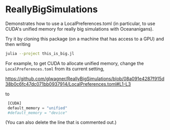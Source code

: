 # ReallyBigSimulations

Demonstrates how to use a LocalPreferences.toml (in particular, to use CUDA's unified memory for really big simulations with Oceananigans).

Try it by cloning this package (on a machine that has access to a GPU) and then writing

```bash
julia --project this_is_big.jl
```

For example, to get CUDA to allocate unified memory, change the `LocalPreferences.toml` from its current setting,

https://github.com/glwagner/ReallyBigSimulations/blob/08a091e4287f915d38b0c6fc47dc071bb0937914/LocalPreferences.toml#L1-L3

to 

```julia
 [CUDA] 
 default_memory = "unified" 
 #default_memory = "device"
```

(You can also delete the line that is commented out.)
